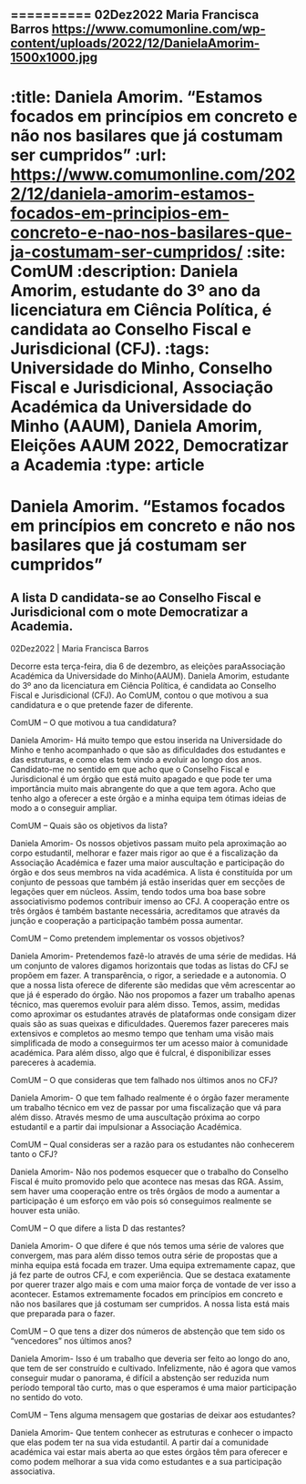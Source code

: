 
==========
02Dez2022
Maria Francisca Barros
https://www.comumonline.com/wp-content/uploads/2022/12/DanielaAmorim-1500x1000.jpg
---
:title: Daniela Amorim. “Estamos focados em princípios em concreto e não nos basilares que já costumam ser cumpridos”
:url: https://www.comumonline.com/2022/12/daniela-amorim-estamos-focados-em-principios-em-concreto-e-nao-nos-basilares-que-ja-costumam-ser-cumpridos/
:site: ComUM
:description: Daniela Amorim, estudante do 3º ano da licenciatura em Ciência Política, é candidata ao Conselho Fiscal e Jurisdicional (CFJ).
:tags: Universidade do Minho, Conselho Fiscal e Jurisdicional, Associação Académica da Universidade do Minho (AAUM), Daniela Amorim, Eleições AAUM 2022, Democratizar a Academia
:type: article
==========


# **Daniela Amorim. “Estamos focados em princípios em concreto e não nos basilares que já costumam ser cumpridos”**

## A lista D candidata-se ao Conselho Fiscal e Jurisdicional com o mote Democratizar a Academia.

02Dez2022 | Maria Francisca Barros

Decorre esta terça-feira, dia 6 de dezembro, as eleições paraAssociação Académica da Universidade do Minho(AAUM). Daniela Amorim, estudante do 3º ano da licenciatura em Ciência Política, é candidata ao Conselho Fiscal e Jurisdicional (CFJ). Ao ComUM, contou o que motivou a sua candidatura e o que pretende fazer de diferente.

ComUM – O que motivou a tua candidatura?

Daniela Amorim- Há muito tempo que estou inserida na Universidade do Minho e tenho acompanhado o que são as dificuldades dos estudantes e das estruturas, e como elas tem vindo a evoluir ao longo dos anos. Candidato-me no sentido em que acho que o Conselho Fiscal e Jurisdicional é um órgão que está muito apagado e que pode ter uma importância muito mais abrangente do que a que tem agora. Acho que tenho algo a oferecer a este órgão e a minha equipa tem ótimas ideias de modo a o conseguir ampliar.

ComUM – Quais são os objetivos da lista?

Daniela Amorim- Os nossos objetivos passam muito pela aproximação ao corpo estudantil, melhorar e fazer mais rigor ao que é a fiscalização da Associação Académica e fazer uma maior auscultação e participação do órgão e dos seus membros na vida académica. A lista é constituída por um conjunto de pessoas que também já estão inseridas quer em secções de legações quer em núcleos. Assim, tendo todos uma boa base sobre associativismo podemos contribuir imenso ao CFJ. A cooperação entre os três órgãos é também bastante necessária, acreditamos que através da junção e cooperação a participação também possa aumentar.

ComUM – Como pretendem implementar os vossos objetivos?

Daniela Amorim- Pretendemos fazê-lo através de uma série de medidas. Há um conjunto de valores digamos horizontais que todas as listas do CFJ se propõem em fazer. A transparência, o rigor, a seriedade e a autonomia. O que a nossa lista oferece de diferente são medidas que vêm acrescentar ao que já é esperado do órgão. Não nos propomos a fazer um trabalho apenas técnico, mas queremos evoluir para além disso. Temos, assim, medidas como aproximar os estudantes através de plataformas onde consigam dizer quais são as suas queixas e dificuldades. Queremos fazer pareceres mais extensivos e completos ao mesmo tempo que tenham uma visão mais simplificada de modo a conseguirmos ter um acesso maior à comunidade académica. Para além disso, algo que é fulcral, é disponibilizar esses pareceres à academia.

ComUM – O que consideras que tem falhado nos últimos anos no CFJ?

Daniela Amorim- O que tem falhado realmente é o órgão fazer meramente um trabalho técnico em vez de passar por uma fiscalização que vá para além disso. Através mesmo de uma auscultação próxima ao corpo estudantil e a partir dai impulsionar a Associação Académica.

ComUM – Qual consideras ser a razão para os estudantes não conhecerem tanto o CFJ?

Daniela Amorim- Não nos podemos esquecer que o trabalho do Conselho Fiscal é muito promovido pelo que acontece nas mesas das RGA. Assim, sem haver uma cooperação entre os três órgãos de modo a aumentar a participação é um esforço em vão pois só conseguimos realmente se houver esta união.

ComUM – O que difere a lista D das restantes?

Daniela Amorim- O que difere é que nós temos uma série de valores que convergem, mas para além disso temos outra série de propostas que a minha equipa está focada em trazer. Uma equipa extremamente capaz, que já fez parte de outros CFJ, e com experiência. Que se destaca exatamente por querer trazer algo mais e com uma maior força de vontade de ver isso a acontecer. Estamos extremamente focados em princípios em concreto e não nos basilares que já costumam ser cumpridos. A nossa lista está mais que preparada para o fazer.

ComUM – O que tens a dizer dos números de abstenção que tem sido os “vencedores” nos últimos anos?

Daniela Amorim- Isso é um trabalho que deveria ser feito ao longo do ano, que tem de ser construído e cultivado. Infelizmente, não é agora que vamos conseguir mudar o panorama, é difícil a abstenção ser reduzida num período temporal tão curto, mas o que esperamos é uma maior participação no sentido do voto.

ComUM – Tens alguma mensagem que gostarias de deixar aos estudantes?

Daniela Amorim- Que tentem conhecer as estruturas e conhecer o impacto que elas podem ter na sua vida estudantil. A partir daí a comunidade académica vai estar mais aberta ao que estes órgãos têm para oferecer e como podem melhorar a sua vida como estudantes e a sua participação associativa.

